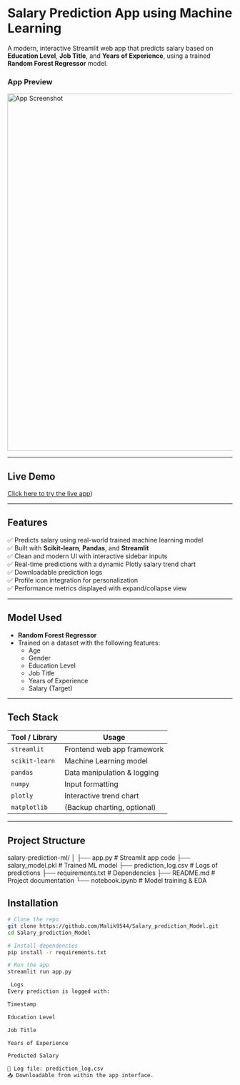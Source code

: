 #  Salary Prediction App using Machine Learning

 A modern, interactive Streamlit web app that predicts salary based on **Education Level**, **Job Title**, and **Years of Experience**, using a trained **Random Forest Regressor** model.
<h3>App Preview</h3>
<img src="https://i.postimg.cc/GpPbyTLW/Screenshot-2025-08-07-210224.png" alt="App Screenshot" width="800"/>




---

##  Live Demo

 [Click here to try the live app](https://salary-prediction-model-nqxpe3jvccimkaz26rxxsm.streamlit.app/))

---

##  Features

✅ Predicts salary using real-world trained machine learning model  
✅ Built with **Scikit-learn**, **Pandas**, and **Streamlit**  
✅ Clean and modern UI with interactive sidebar inputs  
✅ Real-time predictions with a dynamic Plotly salary trend chart  
✅ Downloadable prediction logs  
✅ Profile icon integration for personalization  
✅ Performance metrics displayed with expand/collapse view

---

##  Model Used

- **Random Forest Regressor**
- Trained on a dataset with the following features:
  - Age
  - Gender
  - Education Level
  - Job Title
  - Years of Experience
  - Salary (Target)

---

##  Tech Stack

| Tool / Library     | Usage                        |
|--------------------|------------------------------|
| `streamlit`        | Frontend web app framework   |
| `scikit-learn`     | Machine Learning model       |
| `pandas`           | Data manipulation & logging  |
| `numpy`            | Input formatting             |
| `plotly`           | Interactive trend chart      |
| `matplotlib`       | (Backup charting, optional)  |

---

##  Project Structure

salary-prediction-ml/
│
├── app.py # Streamlit app code
├── salary_model.pkl # Trained ML model
├── prediction_log.csv # Logs of predictions
├── requirements.txt # Dependencies
├── README.md # Project documentation
└── notebook.ipynb # Model training & EDA

##  Installation

```bash
# Clone the repo
git clone https://github.com/Malik9544/Salary_prediction_Model.git
cd Salary_prediction_Model

# Install dependencies
pip install -r requirements.txt

# Run the app
streamlit run app.py

 Logs
Every prediction is logged with:

Timestamp

Education Level

Job Title

Years of Experience

Predicted Salary

📂 Log file: prediction_log.csv
📥 Downloadable from within the app interface.


